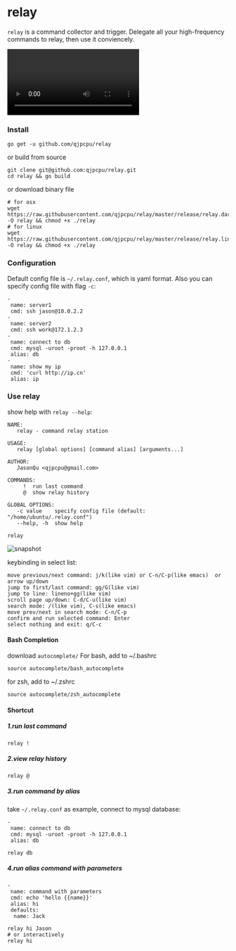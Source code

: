 relay
=====================================

`relay` is a command collector and trigger. Delegate all your high-frequency commands to relay, then use it conviencely.

![relay](https://raw.githubusercontent.com/qjpcpu/relay/master/release/relay.mp4)

### Install

```
go get -u github.com/qjpcpu/relay
```

or build from source

```
git clone git@github.com:qjpcpu/relay.git
cd relay && go build
```

or download binary file

```
# for osx
wget https://raw.githubusercontent.com/qjpcpu/relay/master/release/relay.darwin -O relay && chmod +x ./relay
# for linux
wget https://raw.githubusercontent.com/qjpcpu/relay/master/release/relay.linux -O relay && chmod +x ./relay
```

### Configuration

Default config file is `~/.relay.conf`, which is yaml format. Also you can specify config file with flag `-c`:

```
-
 name: server1
 cmd: ssh jason@10.0.2.2
-
 name: server2
 cmd: ssh work@172.1.2.3
-
 name: connect to db
 cmd: mysql -uroot -proot -h 127.0.0.1
 alias: db
-
 name: show my ip
 cmd: 'curl http://ip.cn'
 alias: ip
```

### Use relay

show help with `relay --help`:

```
NAME:
   relay - command relay station

USAGE:
   relay [global options] [command alias] [arguments...]

AUTHOR:
   JasonQu <qjpcpu@gmail.com>

COMMANDS:
     !  run last command
     @  show relay history

GLOBAL OPTIONS:
   -c value    specify config file (default: "/home/ubuntu/.relay.conf")
   --help, -h  show help
```

```
relay
```

![snapshot](https://raw.githubusercontent.com/qjpcpu/relay/master/snapshot1.png)

keybinding in select list:

```
move previous/next command: j/k(like vim) or C-n/C-p(like emacs)  or arrow up/down
jump to first/last command: gg/G(like vim)
jump to line: lineno+gg(like vim)
scroll page up/down: C-d/C-u(like vim)
search mode: /(like vim), C-s(like emacs)
move prev/next in search mode: C-n/C-p
confirm and run selected command: Enter
select nothing and exit: q/C-c
```

#### Bash Completion

download `autocomplete/`
For bash, add to ~/.bashrc

```
source autocomplete/bash_autocomplete
```

for zsh, add to ~/.zshrc

```
source autocomplete/zsh_autocomplete
```

#### Shortcut

##### 1.run last command

```
relay !
```

##### 2.view relay history

```
relay @
```

##### 3.run command by alias

take `~/.relay.conf` as example, connect to mysql database:

```
-
 name: connect to db
 cmd: mysql -uroot -proot -h 127.0.0.1
 alias: db
```

```
relay db
```

##### 4.run alias command with parameters

```
-
 name: command with parameters
 cmd: echo 'hello {{name}}'
 alias: hi
 defaults:
  name: Jack
```

```
relay hi Jason
# or interactively
relay hi
```
